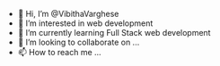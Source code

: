 - 👋 Hi, I’m @VibithaVarghese
- 👀 I’m interested in web development
- 🌱 I’m currently learning Full Stack web development
- 💞️ I’m looking to collaborate on ...
- 📫 How to reach me ...

<!---
VibithaVarghese/VibithaVarghese is a ✨ special ✨ repository because its `README.md` (this file) appears on your GitHub profile.
You can click the Preview link to take a look at your changes.
--->
